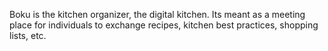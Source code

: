 Boku is the kitchen organizer, the digital kitchen. Its meant as a meeting place for individuals to exchange recipes, kitchen best practices, shopping lists, etc.